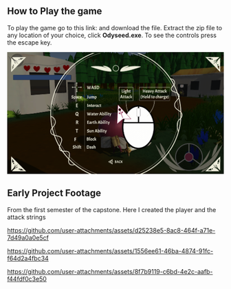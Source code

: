 ## How to Play the game

To play the game go to this link: [](https://drive.google.com/file/d/16vZ7crHR03YidnWHS-2Y7SYpMVB94F6W/view?usp=sharing) and download the file. Extract the zip file to any location of your choice, click **Odyseed.exe**. To see the controls press the escape key.

<p align="center">
   <img src="https://github.com/sstokesgmu/sstokesgmu/blob/main/Docs/Completed%20Projects/Odyseed/pictures/Controls.png" alt="How to play" style="max-width: 100%;">
</p>


## Early Project Footage 

From the first semester of the capstone. Here I created the player and the attack strings

https://github.com/user-attachments/assets/d25238e5-8ac8-464f-a71e-7d49a0a0e5cf


https://github.com/user-attachments/assets/1556ee61-46ba-4874-91fc-f64d2a4fbc34



https://github.com/user-attachments/assets/8f7b9119-c6bd-4e2c-aafb-f44fdf0c3e50



